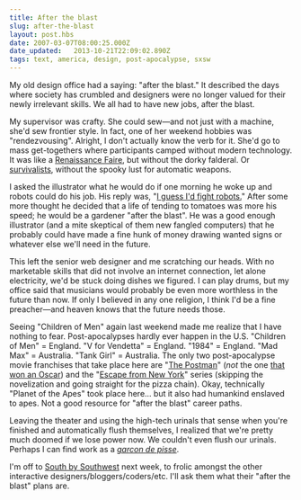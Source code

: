 ```yaml
---
title: After the blast
slug: after-the-blast
layout: post.hbs
date: 2007-03-07T08:00:25.000Z
date_updated:   2013-10-21T22:09:02.890Z
tags: text, america, design, post-apocalypse, sxsw
---
```


My old design office had a saying: "after the blast." It described the days where society has crumbled and designers were no longer valued for their newly irrelevant skills. We all had to have new jobs, after the blast.<!--more-->

My supervisor was crafty. She could sew&mdash;and not just with a machine, she'd sew frontier style. In fact, one of her weekend hobbies was "rendezvousing". Alright, I don't actually know the verb for it. She'd go to mass get-togethers where participants camped without modern technology. It was like a <a href="http://mdrffof.com/rfwiki/index.php/Main_Page" title="RenFaire Wiki">Renaissance Faire</a>, but without the dorky falderal. Or <a href="http://www.imdb.com/title/tt0086397/" title="The Survivors on IMDB">survivalists</a>, without the spooky lust for automatic weapons.

I asked the illustrator what he would do if one morning he woke up and robots could do his job. His reply was, "<a href="http://www.geocities.com/mbrown123/greatest_comics/magnus1.html" title="Magnus, Robot Fighter">I guess I'd fight robots.</a>" After some more thought he decided that a life of tending to tomatoes was more his speed; he would be a gardener "after the blast". He was a good enough illustrator (and a mite skeptical of them new fangled computers) that he probably could have made a fine hunk of money drawing wanted signs or whatever else we'll need in the future.

This left the senior web designer and me scratching our heads. With no marketable skills that did not involve an internet connection, let alone electricity, we'd be stuck doing dishes we figured. I can play drums, but my office said that musicians would probably be even more worthless in the future than now. If only I believed in any one religion, I think I'd be a fine preacher&mdash;and heaven knows that the future needs those.

Seeing "Children of Men" again last weekend made me realize that I have nothing to fear. Post-apocalypses hardly ever happen in the U.S. "Children of Men" = England. "V for Vendetta" = England. "1984" = England. "Mad Max" = Australia. "Tank Girl" = Australia. The only two post-apocalypse movie franchises that take place here are "<a href="http://imdb.com/title/tt0119925/" title="The Postman on IMDB">The Postman</a>" (<em>not</em> the one <a href="http://imdb.com/title/tt0110877/awards" title="Il Postino on IMDB">that won an Oscar</a>) and the "<a href="http://www.escapefromnewyorkpizza.com/" title="Escape from New York Pizza">Escape from New York</a>" series (skipping the novelization and going straight for the pizza chain). Okay, technically "Planet of the Apes" took place here... but it also had humankind enslaved to apes. Not a good resource for "after the blast" career paths.

Leaving the theater and using the high-tech urinals that sense when you're finished and automatically flush themselves, I realized that we're pretty much doomed if we lose power now. We couldn't even flush our urinals. Perhaps I can find work as a <a href="http://en.wikipedia.org/wiki/History_of_the_World,_Part_I" title="History of the World, Part I on Wikipedia"><i>garcon de pisse</i></a>.

I'm off to <a href="http://2007.sxsw.com/interactive/" title="SXSW.com">South by Southwest</a> next week, to frolic amongst the other interactive designers/bloggers/coders/etc. I'll ask them what their "after the blast" plans are.
